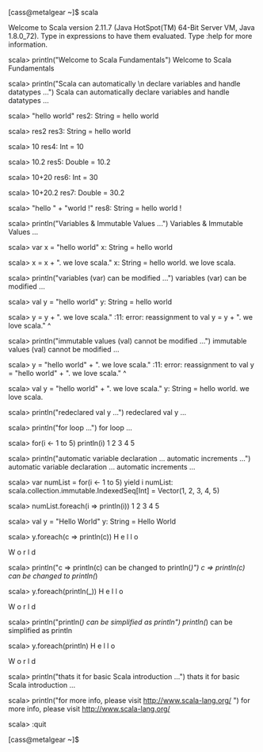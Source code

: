 [cass@metalgear ~]$ scala

Welcome to Scala version 2.11.7 (Java HotSpot(TM) 64-Bit Server VM, Java 1.8.0_72).
Type in expressions to have them evaluated.
Type :help for more information.

scala> println("Welcome to Scala Fundamentals")
Welcome to Scala Fundamentals

scala> println("Scala can automatically \n declare variables and handle datatypes …")
Scala can automatically
 declare variables and handle datatypes …

scala> "hello world"
res2: String = hello world

scala> res2
res3: String = hello world

scala> 10
res4: Int = 10

scala> 10.2
res5: Double = 10.2

scala> 10+20
res6: Int = 30

scala> 10+20.2
res7: Double = 30.2

scala> "hello " + "world !"
res8: String = hello world !

scala> println("Variables & Immutable Values ...")
Variables & Immutable Values ...

scala> var x = "hello world"
x: String = hello world

scala> x = x + ". we love scala."
x: String = hello world. we love scala.

scala> println("variables (var) can be modified ...")
variables (var) can be modified ...

scala> val y = "hello world"
y: String = hello world

scala> y = y + ". we love scala."
<console>:11: error: reassignment to val
       y = y + ". we love scala."
         ^

scala> println("immutable values (val) cannot be modified ...")
immutable values (val) cannot be modified ...

scala> y = "hello world" + ". we love scala."
<console>:11: error: reassignment to val
       y = "hello world" + ". we love scala."
         ^

scala> val y = "hello world" + ". we love scala."
y: String = hello world. we love scala.

scala> println("redeclared val y ...")
redeclared val y ...

scala> println("for loop ...")
for loop ...

scala> for(i <- 1 to 5) println(i)
1
2
3
4
5

scala> println("automatic variable declaration ... automatic increments ...")
automatic variable declaration ... automatic increments ...

scala> var numList = for(i <- 1 to 5) yield i
numList: scala.collection.immutable.IndexedSeq[Int] = Vector(1, 2, 3, 4, 5)

scala> numList.foreach(i => println(i))
1
2
3
4
5

scala> val y = "Hello World"
y: String = Hello World

scala> y.foreach(c => println(c))
H
e
l
l
o

W
o
r
l
d

scala> println("c => println(c) can be changed to println(_)")
c => println(c) can be changed to println(_)

scala> y.foreach(println(_))
H
e
l
l
o

W
o
r
l
d

scala> println("println(_) can be simplified as println")
println(_) can be simplified as println

scala> y.foreach(println)
H
e
l
l
o

W
o
r
l
d

scala> println("thats it for basic Scala introduction ...")
thats it for basic Scala introduction ...

scala> println("for more info, please visit http://www.scala-lang.org/ ")
for more info, please visit http://www.scala-lang.org/

scala> :quit

[cass@metalgear ~]$
